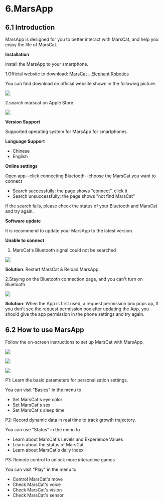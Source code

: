 # 6.MarsApp

## 6.1 Introduction

MarsApp is designed for you to better interact with MarsCat, and help you enjoy the life of MarsCat.

**Installation**

Install the MarsApp to your smartphone.

1.Official website to download: [MarsCat – Elephant Robotics](https://www.elephantrobotics.com/en/mars-en/)

You can find download on official website shown in the following picture.

![](../image/page-6/6-1.png)

2.search marscat on Apple Store

![](../image/page-6/6-2.png)

**Version Support**

Supported operating system for MarsApp for smartphones

**Language Support**

- Chinese
- English

**Online settings**

Open app--click connecting Bluetooth--choose the MarsCat you want to connect

- Search successfully: the page shows "connect", click it
- Search unsuccessfully: the page shows "not find MarsCat"

If the search fails, please check the status of your Bluetooth and MarsCat and try again.

**Software update**

It is recommend to update your MarsApp to the latest version.

**Unable to connect**

1. MarsCat's Bluetooth signal could not be searched

![](../image/page-6/6-6.png)

**Solution**: Restart MarsCat & Reload MarsApp

2.Staying on the Bluetooth connection page, and you can't turn on Bluetooth

![](../image/page-6/6-7.png)

**Solution**: When the App is first used, a request permission box pops up, If you don't see the request permission box after updating the App, you should give the app permission in the phone settings and try again.

## 6.2 How to use MarsApp

Follow the on-screen instructions to set up MarsCat with MarsApp.

![](../image/page-6/6-3.png)

![](../image/page-6/6-4.png)

![](../image/page-6/6-5.png)

P1: Learn the basic parameters for personalization settings.

You can visit "Basics" in the menu to

- Set MarsCat's eye color
- Set MarsCat's sex
- Set MarsCat's sleep time

P2: Record dynamic data in real time to track growth trajectory.

You can use "Status" in the menu to

- Learn about MarsCat's Levels and Experience Values
- Learn about the status of MarsCat
- Learn about MarsCat's daily index

P3: Remote control to unlock more interactive games

You can visit "Play" in the menu to

- Control MarsCat's move
- Check MarsCat's voice
- Check MarsCat's vision
- Check MarsCat's sensor
